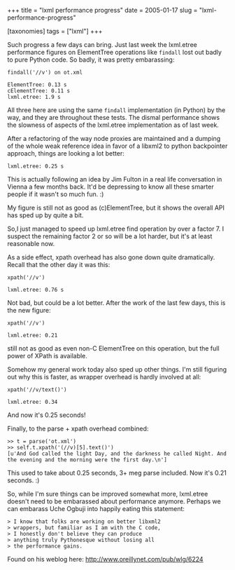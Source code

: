 +++
title = "lxml performance progress"
date = 2005-01-17
slug = "lxml-performance-progress"

[taxonomies]
tags = ["lxml"]
+++

Such progress a few days can bring. Just last week the lxml.etree
performance figures on ElementTree operations like `findall` lost out
badly to pure Python code. So badly, it was pretty embarassing:

    findall('//v') on ot.xml

    ElementTree: 0.13 s
    cElementTree: 0.11 s
    lxml.etree: 1.9 s

All three here are using the same `findall` implementation (in Python)
by the way, and they are throughout these tests. The dismal performance
shows the slowness of aspects of the lxml.etree implementation as of
last week.

After a refactoring of the way node proxies are maintained and a dumping
of the whole weak reference idea in favor of a libxml2 to python
backpointer approach, things are looking a lot better:

    lxml.etree: 0.25 s

This is actually following an idea by Jim Fulton in a real life
conversation in Vienna a few months back. It'd be depressing to know all
these smarter people if it wasn't so much fun. :)

My figure is still not as good as (c)ElementTree, but it shows the
overall API has sped up by quite a bit.

So,I just managed to speed up lxml.etree find operation by over a factor 7. I suspect the remaining factor 2 or so will be a lot harder, but it's
at least reasonable now.

As a side effect, xpath overhead has also gone down quite dramatically.
Recall that the other day it was this:

    xpath('//v')

    lxml.etree: 0.76 s

Not bad, but could be a lot better. After the work of the last few days,
this is the new figure:

    xpath('//v')

    lxml.etree: 0.21

still not as good as even non-C ElementTree on this operation, but the
full power of XPath is available.

Somehow my general work today also sped up other things. I'm still
figuring out why this is faster, as wrapper overhead is hardly involved
at all:

    xpath('//v/text()')

    lxml.etree: 0.34

And now it's 0.25 seconds!

Finally, to the parse + xpath overhead combined:

    >> t = parse('ot.xml')
    >> self.t.xpath('(//v)[5].text()')
    [u'And God called the light Day, and the darkness he called Night. And the evening and the morning were the first day.\n']

This used to take about 0.25 seconds, 3+ meg parse included. Now it's
0.21 seconds. :)

So, while I'm sure things can be improved somewhat more, lxml.etree
doesn't need to be embarassed about performance anymore. Perhaps we can
embarass Uche Ogbuji into happily eating this statement:

    > I know that folks are working on better libxml2
    > wrappers, but familiar as I am with the C code,
    > I honestly don't believe they can produce
    > anything truly Pythonesque without losing all
    > the performance gains.

Found on his weblog here: <http://www.oreillynet.com/pub/wlg/6224>
